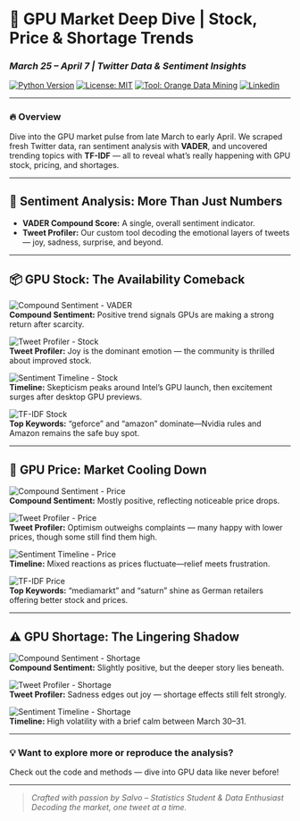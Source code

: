 # 🚀 GPU Market Deep Dive | Stock, Price & Shortage Trends  
### *March 25 – April 7 | Twitter Data & Sentiment Insights*

[![Python Version](https://img.shields.io/badge/python-3.8%2B-blue.svg)](https://www.python.org/)
[![License: MIT](https://img.shields.io/badge/License-MIT-yellow.svg)](https://opensource.org/licenses/MIT)
[![Tool: Orange Data Mining](https://img.shields.io/badge/Tool-%20Orange_Data_Mining-orange.svg)](https://orangedatamining.com/)
[![Linkedin](https://img.shields.io/badge/LinkedIn-%20Salvatore_Zizzi-1DA1F2.svg)](https://www.linkedin.com/in/salvatore-zizzi-242151107/)

---

### 🔥 Overview  
Dive into the GPU market pulse from late March to early April. We scraped fresh Twitter data, ran sentiment analysis with **VADER**, and uncovered trending topics with **TF-IDF** — all to reveal what’s really happening with GPU stock, pricing, and shortages.

---

## 🎯 Sentiment Analysis: More Than Just Numbers  
- **VADER Compound Score:** A single, overall sentiment indicator.  
- **Tweet Profiler:** Our custom tool decoding the emotional layers of tweets — joy, sadness, surprise, and beyond.

---

## 📦 GPU Stock: The Availability Comeback  

![Compound Sentiment - VADER](https://user-images.githubusercontent.com/58707590/166121312-fa002341-ab00-4566-8b54-6870bb141a5b.jpg)  
**Compound Sentiment:** Positive trend signals GPUs are making a strong return after scarcity.

![Tweet Profiler - Stock](https://user-images.githubusercontent.com/58707590/166121505-450ae39e-3e99-423b-8f38-b201516854fe.jpg)  
**Tweet Profiler:** Joy is the dominant emotion — the community is thrilled about improved stock.

![Sentiment Timeline - Stock](https://user-images.githubusercontent.com/58707590/166121570-9e81988d-1a0c-4936-854f-ed0fe380fab8.jpg)  
**Timeline:** Skepticism peaks around Intel’s GPU launch, then excitement surges after desktop GPU previews.

![TF-IDF Stock](https://user-images.githubusercontent.com/58707590/166121603-8fb3bdb8-3673-4e2f-a3c9-fc9aea4d444a.jpg)  
**Top Keywords:** “geforce” and “amazon” dominate—Nvidia rules and Amazon remains the safe buy spot.

---

## 💸 GPU Price: Market Cooling Down  

![Compound Sentiment - Price](https://user-images.githubusercontent.com/58707590/166121724-4392224a-b52a-4792-b8ef-ea3b1370af3f.png)  
**Compound Sentiment:** Mostly positive, reflecting noticeable price drops.

![Tweet Profiler - Price](https://user-images.githubusercontent.com/58707590/166121770-7ad031d1-e7bf-4f24-85d7-d1bcffc52020.png)  
**Tweet Profiler:** Optimism outweighs complaints — many happy with lower prices, though some still find them high.

![Sentiment Timeline - Price](https://user-images.githubusercontent.com/58707590/166121806-9e549c4b-664b-460c-a997-eb8450ddc155.png)  
**Timeline:** Mixed reactions as prices fluctuate—relief meets frustration.

![TF-IDF Price](https://user-images.githubusercontent.com/58707590/166122060-45126651-30e8-493a-a8e2-e96caa96eaf4.jpg)  
**Top Keywords:** “mediamarkt” and “saturn” shine as German retailers offering better stock and prices.

---

## ⚠️ GPU Shortage: The Lingering Shadow  

![Compound Sentiment - Shortage](https://user-images.githubusercontent.com/58707590/166122208-46ba442e-a8f7-4863-9209-c93e6dbd400f.png)  
**Compound Sentiment:** Slightly positive, but the deeper story lies beneath.

![Tweet Profiler - Shortage](https://user-images.githubusercontent.com/58707590/166122228-50d38c22-6cee-4d26-9259-f824f7335626.png)  
**Tweet Profiler:** Sadness edges out joy — shortage effects still felt strongly.

![Sentiment Timeline - Shortage](https://user-images.githubusercontent.com/58707590/166122240-c5edb8be-beeb-4c9d-8e05-024592f4fc7f.png)  
**Timeline:** High volatility with a brief calm between March 30–31.

---

### 💡 Want to explore more or reproduce the analysis?  
Check out the code and methods — dive into GPU data like never before!

---

> *Crafted with passion by Salvo – Statistics Student & Data Enthusiast*  
> *Decoding the market, one tweet at a time.*

